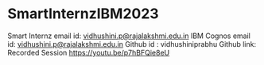 # SmartInternzIBM2023
Smart Internz email id: vidhushini.p@rajalakshmi.edu.in
IBM Cognos email id: vidhushini.p@rajalakshmi.edu.in
Github id : vidhushiniprabhu
Github link: 
Recorded Session
https://youtu.be/p7hBFQie8eU
